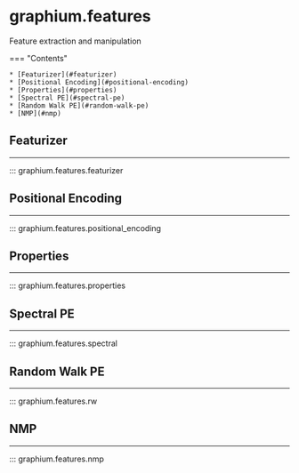 graphium.features
====================
Feature extraction and manipulation

=== "Contents"

    * [Featurizer](#featurizer)
    * [Positional Encoding](#positional-encoding)
    * [Properties](#properties)
    * [Spectral PE](#spectral-pe)
    * [Random Walk PE](#random-walk-pe)
    * [NMP](#nmp)

## Featurizer
------------
::: graphium.features.featurizer


## Positional Encoding
------------
::: graphium.features.positional_encoding


## Properties
------------
::: graphium.features.properties


## Spectral PE
------------
::: graphium.features.spectral


## Random Walk PE
------------
::: graphium.features.rw


## NMP
------------
::: graphium.features.nmp
